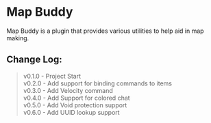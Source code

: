 # Map Buddy
Map Buddy is a plugin that provides various utilities to help aid in map making.

## Change Log:
> v0.1.0 - Project Start  
> v0.2.0 - Add support for binding commands to items  
> v0.3.0 - Add Velocity command  
> v0.4.0 - Add Support for colored chat  
> v0.5.0 - Add Void protection support  
> v0.6.0 - Add UUID lookup support  